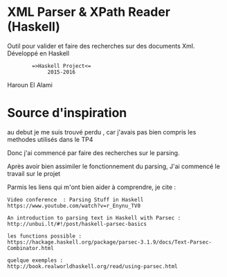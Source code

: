 # XML Parser & XPath Reader (Haskell)
  Outil pour valider et faire des recherches sur des documents Xml.
  Développé en Haskell

			=>Haskell Project<=
			     2015-2016

Haroun El Alami

# Source d'inspiration

au debut je me suis trouvé perdu , car j'avais pas bien compris les methodes utilisés dans le TP4

Donc j'ai commencé par faire des recherches sur le parsing.

Après avoir bien assimiler le fonctionnement du parsing, J'ai commencé le travail sur le projet

Parmis les liens qui m'ont bien aider à comprendre, je cite :

	Video conference  : Parsing Stuff in Haskell  
	https://www.youtube.com/watch?v=r_Enynu_TV0

	An introduction to parsing text in Haskell with Parsec :
	http://unbui.lt/#!/post/haskell-parsec-basics

	les functions possible : 
	https://hackage.haskell.org/package/parsec-3.1.9/docs/Text-Parsec-Combinator.html

	quelque exemples : 
	http://book.realworldhaskell.org/read/using-parsec.html



